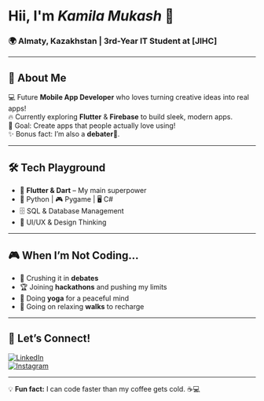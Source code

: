  # Hii, I'm *Kamila Mukash* 👋  

### 🌍 Almaty, Kazakhstan | 3rd-Year IT Student at **[JIHC]**  

---

## 💫 About Me  
💻 Future **Mobile App Developer** who loves turning creative ideas into real apps!  
🔥 Currently exploring **Flutter** & **Firebase** to build sleek, modern apps.  
🎯 Goal: Create apps that people actually love using!  
✨ Bonus fact: I’m also a **debater**🎤.  

---

## 🛠 Tech Playground  
- 🚀 **Flutter & Dart** – My main superpower  
- 🐍 Python | 🎮 Pygame | 🖥 C#  
- 🗄 SQL & Database Management  
- 🎨 UI/UX & Design Thinking  

---

## 🎮 When I’m Not Coding...  
- 🎤 Crushing it in **debates**  
- 🏆 Joining **hackathons** and pushing my limits  
- 🧘 Doing **yoga** for a peaceful mind  
- 🚶 Going on relaxing **walks** to recharge  

---

## 🔗 Let’s Connect!  
[![LinkedIn](https://img.shields.io/badge/LinkedIn-blue?style=flat&logo=linkedin)](https://www.linkedin.com/in/lesyeuxdeka/?trk=opento_sprofile_details)  
[![Instagram](https://img.shields.io/badge/Instagram-pink?style=flat&logo=instagram)](https://instagram.com/kamiverse_m)  

---

💡 **Fun fact:** I can code faster than my coffee gets cold. ☕💻  

